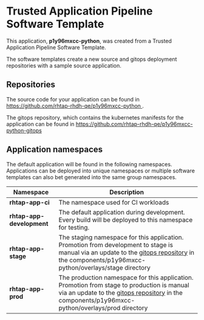 # Trusted Application Pipeline Software Template

This application, **p1y96mxcc-python**, was created from a Trusted Application Pipeline Software Template.

The software templates create a new source and gitops deployment repositories with a sample source application. 

## Repositories

The source code for your application can be found in [https://github.com/rhtap-rhdh-qe/p1y96mxcc-python ](https://github.com/rhtap-rhdh-qe/p1y96mxcc-python ).
 
The gitops repository, which contains the kubernetes manifests for the application can be found in 
[https://github.com/rhtap-rhdh-qe/p1y96mxcc-python-gitops ](https://github.com/rhtap-rhdh-qe/p1y96mxcc-python-gitops ) 

## Application namespaces 

The default application will be found in the following namespaces. Applications can be deployed into unique namespaces or multiple software templates can also bet generated into the same group namespaces.  

|  Namespace   |  Description   |  
| -------- | -------- |
| **rhtap-app-ci** | The namespace used for CI workloads |
| **rhtap-app-development** | The default application during development. Every build will be deployed to this namespace for testing. |
| **rhtap-app-stage** | The staging namespace for this application. Promotion from development to stage is manual via an update to the [gitops repository](https://github.com/rhtap-rhdh-qe/p1y96mxcc-python-gitops ) in the components/p1y96mxcc-python/overlays/stage directory |
| **rhtap-app-prod** | The production namespace for this application. Promotion from stage to production is manual via an update to the [gitops repository](https://github.com/rhtap-rhdh-qe/p1y96mxcc-python-gitops ) in the components/p1y96mxcc-python/overlays/prod directory |